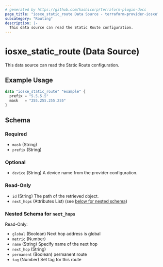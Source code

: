 ```yaml
---
# generated by https://github.com/hashicorp/terraform-plugin-docs
page_title: "iosxe_static_route Data Source - terraform-provider-iosxe"
subcategory: "Routing"
description: |-
  This data source can read the Static Route configuration.
---
```


# iosxe_static_route (Data Source)

This data source can read the Static Route configuration.

## Example Usage

```terraform
data "iosxe_static_route" "example" {
  prefix = "5.5.5.5"
  mask   = "255.255.255.255"
}
```

<!-- schema generated by tfplugindocs -->
## Schema

### Required

- `mask` (String)
- `prefix` (String)

### Optional

- `device` (String) A device name from the provider configuration.

### Read-Only

- `id` (String) The path of the retrieved object.
- `next_hops` (Attributes List) (see [below for nested schema](#nestedatt--next_hops))

<a id="nestedatt--next_hops"></a>
### Nested Schema for `next_hops`

Read-Only:

- `global` (Boolean) Next hop address is global
- `metric` (Number)
- `name` (String) Specify name of the next hop
- `next_hop` (String)
- `permanent` (Boolean) permanent route
- `tag` (Number) Set tag for this route


